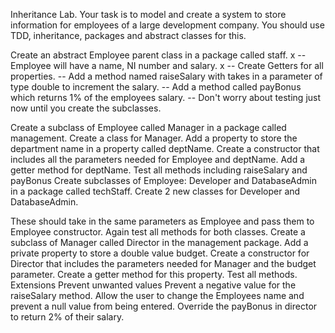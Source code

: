 Inheritance Lab.
Your task is to model and create a system to store information for employees of a large development company. You should use TDD, inheritance, packages and abstract classes for this.

Create an abstract Employee parent class in a package called staff.
x -- Employee will have a name, NI number and salary.
x -- Create Getters for all properties.
-- Add a method named raiseSalary with takes in a parameter of type double to increment the salary.
-- Add a method called payBonus which returns 1% of the employees salary.
-- Don't worry about testing just now until you create the subclasses.


Create a subclass of Employee called Manager in a package called management.
Create a class for Manager.
Add a property to store the department name in a property called deptName.
Create a constructor that includes all the parameters needed for Employee and deptName.
Add a getter method for deptName.
Test all methods including raiseSalary and payBonus
Create subclasses of Employee: Developer and DatabaseAdmin in a package called techStaff.
Create 2 new classes for Developer and DatabaseAdmin.

These should take in the same parameters as Employee and pass them to Employee constructor.
Again test all methods for both classes.
Create a subclass of Manager called Director in the management package.
Add a private property to store a double value budget.
Create a constructor for Director that includes the parameters needed for Manager and the budget parameter.
Create a getter method for this property.
Test all methods.
Extensions
Prevent unwanted values
Prevent a negative value for the raiseSalary method.
Allow the user to change the Employees name and prevent a null value from being entered.
Override the payBonus in director to return 2% of their salary.